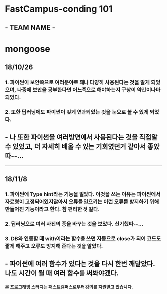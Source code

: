 # FastCampus-conding 101

## - TEAM NAME - 
#  mongoose

## 18/10/26

### 1. 파이썬이 보안쪽으로 여러분야로 꽤나 다양히 사용된다는 것을 알게 되었으며, 나중에 보안을 공부한다면 어느쪽으로 해야하는지 구상이 약간이나마 되었다.
### 2. 또한 딥러닝에도 파이썬이 깊게 연관되있는 것을 눈으로 볼 수 있게 되었다. 

## - 나 또한 파이썬을 여러방면에서 사용된다는 것을 직접알 수 있었고, 더 자세히 배울 수 있는 기회였던거 같아서 좋았따--...

---

## 18/11/8

### 1. 파이썬에 Type hint라는 기능을 알았다. 이것을 쓰는 이유는 파이썬에서 자료형이 고정되어있지않아서 오류를 일으키는 이런 오류를 방지하기 위해 만들어진 기능이라고 한다. 참 편리한 것 같다.
### 2. 딥러닝으로 여러 사진의 풍을 바꾸는 것을 보았다. 신기했따--...
### 3. DB와 연동할 때 with이라는 함수를 쓰면 자동으로 close가 되어 코드도 짧게 해주고 오류도 방지해 준다는 것을 알았다.

## - 파이썬에 여러 함수가 있다는 것을 다시 한번 깨달았다. 나도 시간이 될 때 여러 함수를 써봐야겠다.

#### **본 프로그래밍 스터디는 패스트캠퍼스로부터 강의를 지원받고 있습니다.**

